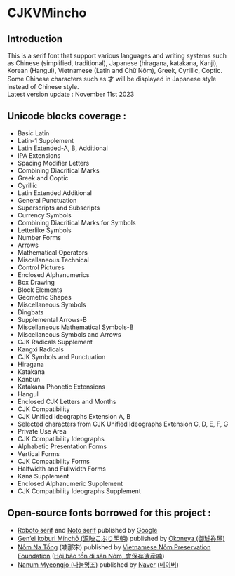 # CJKVMincho

## Introduction  
This is a serif font that support various languages and writing systems such as Chinese (simplified, traditional), Japanese (hiragana, katakana, Kanji), Korean (Hangul), Vietnamese (Latin and Chữ Nôm), Greek, Cyrillic, Coptic. Some Chinese characters such as 才 will be displayed in Japanese style instead of Chinese style.  
Latest version update : November 11st 2023

## Unicode blocks coverage :
* Basic Latin
* Latin-1 Supplement
* Latin Extended-A, B, Additional
* IPA Extensions
* Spacing Modifier Letters
* Combining Diacritical Marks
* Greek and Coptic
* Cyrillic
* Latin Extended Additional
* General Punctuation
* Superscripts and Subscripts
* Currency Symbols
* Combining Diacritical Marks for Symbols
* Letterlike Symbols
* Number Forms
* Arrows
* Mathematical Operators
* Miscellaneous Technical
* Control Pictures
* Enclosed Alphanumerics
* Box Drawing
* Block Elements
* Geometric Shapes
* Miscellaneous Symbols
* Dingbats
* Supplemental Arrows-B
* Miscellaneous Mathematical Symbols-B
* Miscellaneous Symbols and Arrows
* CJK Radicals Supplement
* Kangxi Radicals
* CJK Symbols and Punctuation
* Hiragana
* Katakana
* Kanbun
* Katakana Phonetic Extensions
* Hangul
* Enclosed CJK Letters and Months
* CJK Compatibility
* CJK Unified Ideographs Extension A, B
* Selected characters from CJK Unified Ideographs Extension C, D, E, F, G
* Private Use Area
* CJK Compatibility Ideographs
* Alphabetic Presentation Forms
* Vertical Forms
* CJK Compatibility Forms
* Halfwidth and Fullwidth Forms
* Kana Supplement
* Enclosed Alphanumeric Supplement
* CJK Compatibility Ideographs Supplement

## Open-source fonts borrowed for this project :
* [Roboto serif](https://fonts.google.com/specimen/Roboto+Serif) and [Noto serif](https://fonts.google.com/noto/specimen/Noto+Serif) published by [Google](https://about.google)
* [Gen’ei koburi Minchō (源映こぶり明朝)](https://okoneya.jp/font/genei-koburimin.html) published by [Okoneya (御琥祢屋)](https://okoneya.jp)
* [Nôm Na Tống](http://nomfoundation.org/nom-tools/Nom-Font?uiLang=en) (喃那宋) published by [Vietnamese Nôm Preservation Foundation](http://nomfoundation.org/?uiLang=en) ([Hội bảo tồn di sản Nôm, 會保存遺産喃](http://nomfoundation.org/?uiLang=vn)) 
* [Nanum Myeongjo (나눔명조)](https://m-hangeul.naver.com/font/detail/nanum-myeongjo) published by [Naver](https://www.navercorp.com/en/naver/company) ([네이버](https://www.navercorp.com/naver/company)) 


